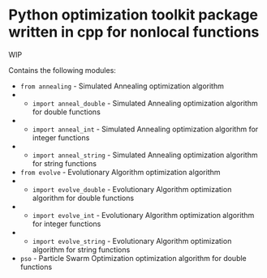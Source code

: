# Python optimization toolkit package written in cpp for nonlocal functions
WIP

Contains the following modules:
- `from annealing` - Simulated Annealing optimization algorithm
- - `import anneal_double` - Simulated Annealing optimization algorithm for double functions
- - `import anneal_int` - Simulated Annealing optimization algorithm for integer functions
- - `import anneal_string` - Simulated Annealing optimization algorithm for string functions
- `from evolve` - Evolutionary Algorithm optimization algorithm
- - `import evolve_double` - Evolutionary Algorithm optimization algorithm for double functions
- - `import evolve_int` - Evolutionary Algorithm optimization algorithm for integer functions
- - `import evolve_string` - Evolutionary Algorithm optimization algorithm for string functions
- `pso` - Particle Swarm Optimization optimization algorithm for double functions
